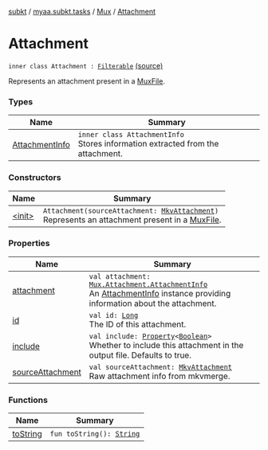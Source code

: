 [subkt](../../../index.md) / [myaa.subkt.tasks](../../index.md) / [Mux](../index.md) / [Attachment](./index.md)

# Attachment

`inner class Attachment : `[`Filterable`](../../-filterable/index.md) [(source)](https://github.com/Myaamori/SubKt/blob/0.1.8/src/main/kotlin/myaa/subkt/tasks/muxtask.kt#L53)

Represents an attachment present in a [MuxFile](../-mux-file/index.md).

### Types

| Name | Summary |
|---|---|
| [AttachmentInfo](-attachment-info/index.md) | `inner class AttachmentInfo`<br>Stores information extracted from the attachment. |

### Constructors

| Name | Summary |
|---|---|
| [&lt;init&gt;](-init-.md) | `Attachment(sourceAttachment: `[`MkvAttachment`](../../../myaa.subkt.tasks.mkvmerge/-mkv-attachment/index.md)`)`<br>Represents an attachment present in a [MuxFile](../-mux-file/index.md). |

### Properties

| Name | Summary |
|---|---|
| [attachment](attachment.md) | `val attachment: `[`Mux.Attachment.AttachmentInfo`](-attachment-info/index.md)<br>An [AttachmentInfo](-attachment-info/index.md) instance providing information about the attachment. |
| [id](id.md) | `val id: `[`Long`](https://kotlinlang.org/api/latest/jvm/stdlib/kotlin/-long/index.html)<br>The ID of this attachment. |
| [include](include.md) | `val include: `[`Property`](https://docs.gradle.org/current/javadoc/org/gradle/api/provider/Property.html)`<`[`Boolean`](https://kotlinlang.org/api/latest/jvm/stdlib/kotlin/-boolean/index.html)`>`<br>Whether to include this attachment in the output file. Defaults to true. |
| [sourceAttachment](source-attachment.md) | `val sourceAttachment: `[`MkvAttachment`](../../../myaa.subkt.tasks.mkvmerge/-mkv-attachment/index.md)<br>Raw attachment info from mkvmerge. |

### Functions

| Name | Summary |
|---|---|
| [toString](to-string.md) | `fun toString(): `[`String`](https://kotlinlang.org/api/latest/jvm/stdlib/kotlin/-string/index.html) |
